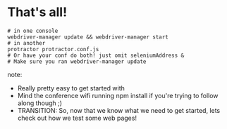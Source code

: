 # That's all!

```
# in one console
webdriver-manager update && webdriver-manager start
# in another
protractor protractor.conf.js
# Or have your conf do both! just omit seleniumAddress &
# Make sure you ran webdriver-manager update
```

note:
- Really pretty easy to get started with
- Mind the conference wifi running npm install if you're trying to follow along though ;)
- TRANSITION: So, now that we know what we need to get started, lets check out how we test some web pages! 